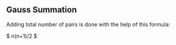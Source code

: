## Gauss Summation

Adding total number of pairs is done with the help of this formula:

$
n(n+1)/2
$
